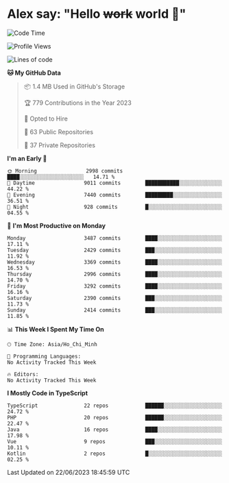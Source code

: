 # Alex say: "Hello ~~work~~ world 🐾"

<!--START_SECTION:waka-->
![Code Time](http://img.shields.io/badge/Code%20Time-839%20hrs%205%20mins-blue)

![Profile Views](http://img.shields.io/badge/Profile%20Views-0-blue)

![Lines of code](https://img.shields.io/badge/From%20Hello%20World%20I%27ve%20Written-41.1%20million%20lines%20of%20code-blue)

**🐱 My GitHub Data** 

> 📦 1.4 MB Used in GitHub's Storage 
 > 
> 🏆 779 Contributions in the Year 2023
 > 
> 💼 Opted to Hire
 > 
> 📜 63 Public Repositories 
 > 
> 🔑 37 Private Repositories 
 > 
**I'm an Early 🐤** 

```text
🌞 Morning                2998 commits        ████░░░░░░░░░░░░░░░░░░░░░   14.71 % 
🌆 Daytime                9011 commits        ███████████░░░░░░░░░░░░░░   44.22 % 
🌃 Evening                7440 commits        █████████░░░░░░░░░░░░░░░░   36.51 % 
🌙 Night                  928 commits         █░░░░░░░░░░░░░░░░░░░░░░░░   04.55 % 
```
📅 **I'm Most Productive on Monday** 

```text
Monday                   3487 commits        ████░░░░░░░░░░░░░░░░░░░░░   17.11 % 
Tuesday                  2429 commits        ███░░░░░░░░░░░░░░░░░░░░░░   11.92 % 
Wednesday                3369 commits        ████░░░░░░░░░░░░░░░░░░░░░   16.53 % 
Thursday                 2996 commits        ████░░░░░░░░░░░░░░░░░░░░░   14.70 % 
Friday                   3292 commits        ████░░░░░░░░░░░░░░░░░░░░░   16.16 % 
Saturday                 2390 commits        ███░░░░░░░░░░░░░░░░░░░░░░   11.73 % 
Sunday                   2414 commits        ███░░░░░░░░░░░░░░░░░░░░░░   11.85 % 
```


📊 **This Week I Spent My Time On** 

```text
🕑︎ Time Zone: Asia/Ho_Chi_Minh

💬 Programming Languages: 
No Activity Tracked This Week

🔥 Editors: 
No Activity Tracked This Week
```

**I Mostly Code in TypeScript** 

```text
TypeScript               22 repos            ██████░░░░░░░░░░░░░░░░░░░   24.72 % 
PHP                      20 repos            ██████░░░░░░░░░░░░░░░░░░░   22.47 % 
Java                     16 repos            ████░░░░░░░░░░░░░░░░░░░░░   17.98 % 
Vue                      9 repos             ███░░░░░░░░░░░░░░░░░░░░░░   10.11 % 
Kotlin                   2 repos             █░░░░░░░░░░░░░░░░░░░░░░░░   02.25 % 
```




 Last Updated on 22/06/2023 18:45:59 UTC
<!--END_SECTION:waka-->
